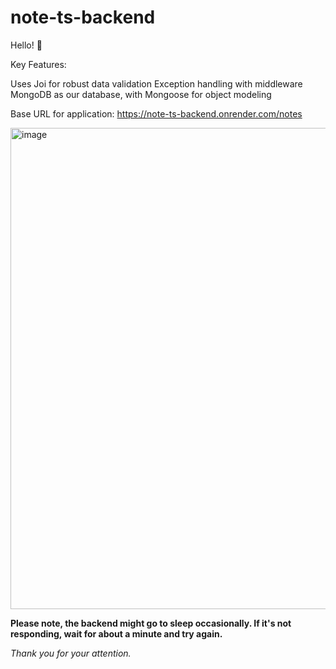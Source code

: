 # note-ts-backend
Hello! 👋

Key Features:

Uses Joi for robust data validation
Exception handling with middleware
MongoDB as our database, with Mongoose for object modeling

Base URL for application: https://note-ts-backend.onrender.com/notes

<img width="770" alt="image" src="https://github.com/kyzym/note-ts-backend/assets/102521716/cc09d08b-1f42-4aac-a746-05591c6dc9dc">

**Please note, the backend might go to sleep occasionally. If it's not responding, wait for about a minute and try again.**

*Thank you for your attention.*
